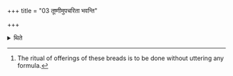 +++
title = "03 तूष्णीमुपचरिता भवन्ति"

+++

<details><summary>थिते</summary>

3. (The sacrificial breads are) treated silently.[^1]  

[^1]: The ritual of offerings of these breads is to be done without
uttering any formula.
</details>
